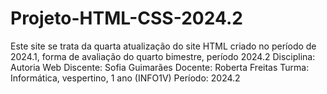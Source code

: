 # Projeto-HTML-CSS-2024.2
Este site se trata da quarta atualização do site HTML criado no período de 2024.1, forma de avaliação do quarto bimestre, período 2024.2
Disciplina: Autoria Web
Discente: Sofia Guimarães
Docente: Roberta Freitas
Turma: Informática, vespertino, 1 ano (INFO1V)
Período: 2024.2
